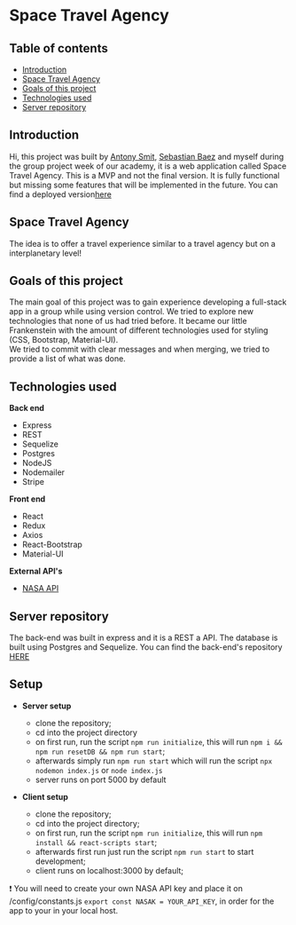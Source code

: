 # **Space Travel Agency**

## Table of contents

- [Introduction](#Introduction)
- [Space Travel Agency](#Space-Travel-Agency)
- [Goals of this project](#Goals-of-this-project)
- [Technologies used](#Technologies-used)
- [Server repository](#Server-repository)

## **Introduction**

Hi, this project was built by [Antony Smit](https://github.com/SmitnAntonyDv), [Sebastian Baez](https://github.com/sdbb21) and myself during the group project week of our academy, it is a web application called Space Travel Agency. This is a MVP and not the final version. It is fully functional but missing some features that will be implemented in the future.
You can find a deployed version[here](https://spacetravelagency.netlify.app/)

## **Space Travel Agency**

The idea is to offer a travel experience similar to a travel agency but on a interplanetary level!

## **Goals of this project**

The main goal of this project was to gain experience developing a full-stack app in a group while using version control. We tried to explore new technologies that none of us had tried before. It became our little Frankenstein with the amount of different technologies used for styling (CSS, Bootstrap, Material-UI). </br> We tried to commit with clear messages and when merging, we tried to provide a list of what was done.

## **Technologies used**

**Back end**

- Express
- REST
- Sequelize
- Postgres
- NodeJS
- Nodemailer
- Stripe

**Front end**

- React
- Redux
- Axios
- React-Bootstrap
- Material-UI

**External API's**

- [NASA API](https://api.nasa.gov/)

## **Server repository**

The back-end was built in express and it is a REST a API. The database is built using Postgres and Sequelize. You can find the back-end's repository [HERE](https://github.com/Andre2610/spacetraveling-backend)

## **Setup**

- **Server setup**

  - clone the repository;
  - cd into the project directory
  - on first run, run the script `npm run initialize`, this will run `npm i && npm run resetDB && npm run start`;
  - afterwards simply run `npm run start` which will run the script `npx nodemon index.js` or `node index.js`
  - server runs on port 5000 by default

- **Client setup**
  - clone the repository;
  - cd into the project directory;
  - on first run, run the script `npm run initialize`, this will run `npm install && react-scripts start`;
  - afterwards first run just run the script `npm run start` to start development;
  - client runs on localhost:3000 by default;

:exclamation: You will need to create your own NASA API key and place it on /config/constants.js `export const NASAK = YOUR_API_KEY`, in order for the app to your in your local host.

